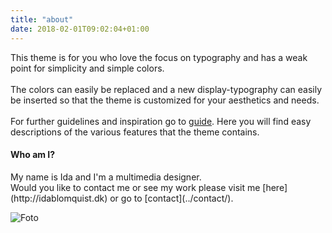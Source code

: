 ```yaml
---
title: "about"
date: 2018-02-01T09:02:04+01:00
---
```


This theme is for you who love the focus on typography and has a weak point for simplicity and simple colors.
<br><br>
The colors can easily be replaced and a new display-typography can easily be inserted so that the theme is customized for your aesthetics and needs.
<br><br>
For further guidelines and inspiration go to [guide](../guide/). Here you will find easy descriptions of the various features that the theme contains.
<br>
<h4>Who am I?</h4> 
<p>My name is Ida and I'm a multimedia designer. <br>Would you like to contact me or see my work please visit me [here](http://idablomquist.dk) or go to [contact](../contact/).

![Foto](../imgs/mig.jpg)